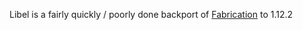 Libel is a fairly quickly / poorly done backport of [Fabrication](https://github.com/unascribed/Fabrication) to 1.12.2
